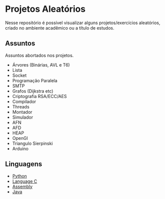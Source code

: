 # Projetos Aleatórios

Nesse repositório é possível visualizar alguns projetos/exercícios aleatórios, criado no ambiente acadêmico ou a título de estudos.

## Assuntos

Assuntos abortados nos projetos.

* Árvores (Binárias, AVL e T6)
* Lista
* Socket
* Programação Paralela
* SMTP
* Grafos (Dijkstra etc)
* Criptografia RSA/ECC/AES
* Compilador
* Threads
* Montador
* Simulador
* AFN
* AFD
* HEAP
* OpenGl
* Triangulo Sierpinski
* Arduino

## Linguagens
* [Python](https://www.python.org/)
* [Language C](http://www.open-std.org/jtc1/sc22/wg14/)
* [Assembly](https://www.intel.com/content/www/us/en/resources-documentation/developer.html)
* [Java](https://dev.java/)
